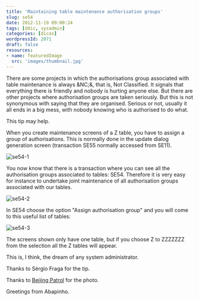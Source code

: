 ```yaml
---
title: 'Maintaining table maintenance authorisation groups'
slug: se54
date: 2012-11-19 09:00:24
tags: [ddic, sysadmin]
categories: [dicas]
wordpressId: 2071
draft: false
resources:
- name: featuredImage
  src: 'images/thumbnail.jpg'
---
```

There are some projects in which the authorisations group associated with table maintenance is always &NC;&, that is, Not Classified. It signals that everything there is friendly and nobody is hurting anyone else. But there are other projects where authorisation groups are taken seriously. But this is not synonymous with saying that they are organised. Serious or not, usually it all ends in a big mess, with nobody knowing who is authorised to do what.

This tip may help.

<!--more-->

When you create maintenance screens of a Z table, you have to assign a group of authorisations. This is normally done in the update dialog generation screen (transaction SE55 normally accessed from SE11).

![][1]

You now know that there is a transaction where you can see all the authorisation groups associated to tables: SE54. Therefore it is very easy for instance to undertake joint maintenance of all authorisation groups associated with our tables.

![][2]

In SE54 choose the option "Assign authorisation group" and you will come to this useful list of tables:

![][3]

The screens shown only have one table, but if you choose Z to ZZZZZZZ from the selection all the Z tables will appear.

This is, I think, the dream of any system administrator.

Thanks to Sérgio Fraga for the tip.

Thanks to [Beijing Patrol][4] for the photo.

Greetings from Abapinho.

   [1]: images/se54-1.png (se54-1)
   [2]: images/se54-2.png (se54-2)
   [3]: images/se54-3.png (se54-3)
   [4]: https://www.flickr.com/photos/securityguard/3575140798/
